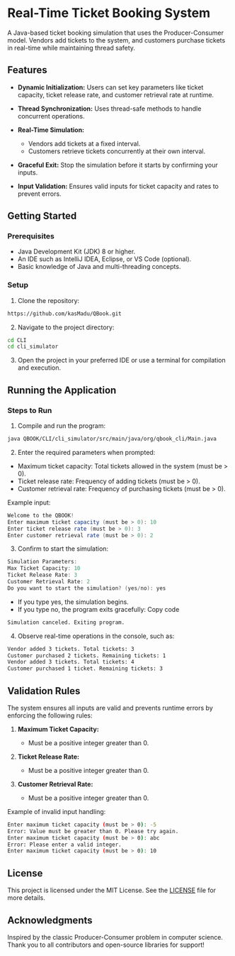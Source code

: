 # Real-Time Ticket Booking System

A Java-based ticket booking simulation that uses the Producer-Consumer model. Vendors add tickets to the system, and customers purchase tickets in real-time while maintaining thread safety.

## Features

- **Dynamic Initialization:** Users can set key parameters like ticket capacity, ticket release rate, and customer retrieval rate at runtime.

- **Thread Synchronization:** Uses thread-safe methods to handle concurrent operations.

- **Real-Time Simulation:**

  - Vendors add tickets at a fixed interval.
  - Customers retrieve tickets concurrently at their own interval.

- **Graceful Exit:** Stop the simulation before it starts by confirming your inputs.

- **Input Validation:** Ensures valid inputs for ticket capacity and rates to prevent errors.

## Getting Started

### Prerequisites

- Java Development Kit (JDK) 8 or higher.
- An IDE such as IntelliJ IDEA, Eclipse, or VS Code (optional).
- Basic knowledge of Java and multi-threading concepts.

### Setup

1. Clone the repository:

```bash
https://github.com/kasMadu/QBook.git
```

2. Navigate to the project directory:

```bash
cd CLI
cd cli_simulator
```

3. Open the project in your preferred IDE or use a terminal for compilation and execution.

## Running the Application

### Steps to Run

1. Compile and run the program:

```bash
java QBOOK/CLI/cli_simulator/src/main/java/org/qbook_cli/Main.java
```

2. Enter the required parameters when prompted:

- Maximum ticket capacity: Total tickets allowed in the system (must be > 0).
- Ticket release rate: Frequency of adding tickets (must be > 0).
- Customer retrieval rate: Frequency of purchasing tickets (must be > 0).

Example input:

```java
Welcome to the QBOOK!
Enter maximum ticket capacity (must be > 0): 10
Enter ticket release rate (must be > 0): 3
Enter customer retrieval rate (must be > 0): 2
```

3. Confirm to start the simulation:

```java
Simulation Parameters:
Max Ticket Capacity: 10
Ticket Release Rate: 3
Customer Retrieval Rate: 2
Do you want to start the simulation? (yes/no): yes
```

- If you type yes, the simulation begins.
- If you type no, the program exits gracefully:
  Copy code

```bash
Simulation canceled. Exiting program.
```

4. Observe real-time operations in the console, such as:

```bash
Vendor added 3 tickets. Total tickets: 3
Customer purchased 2 tickets. Remaining tickets: 1
Vendor added 3 tickets. Total tickets: 4
Customer purchased 1 ticket. Remaining tickets: 3
```

## Validation Rules

The system ensures all inputs are valid and prevents runtime errors by enforcing the following rules:

1. **Maximum Ticket Capacity:**

   - Must be a positive integer greater than 0.

2. **Ticket Release Rate:**

   - Must be a positive integer greater than 0.

3. **Customer Retrieval Rate:**
   - Must be a positive integer greater than 0.

Example of invalid input handling:

```bash
Enter maximum ticket capacity (must be > 0): -5
Error: Value must be greater than 0. Please try again.
Enter maximum ticket capacity (must be > 0): abc
Error: Please enter a valid integer.
Enter maximum ticket capacity (must be > 0): 10
```

## License

This project is licensed under the MIT License. See the [LICENSE](https://github.com/kasMadu/QBook/blob/dfbb19df2643036777527f819b685434f695d5a9/LICENSE/) file for more details.

## Acknowledgments

Inspired by the classic Producer-Consumer problem in computer science.
Thank you to all contributors and open-source libraries for support!
